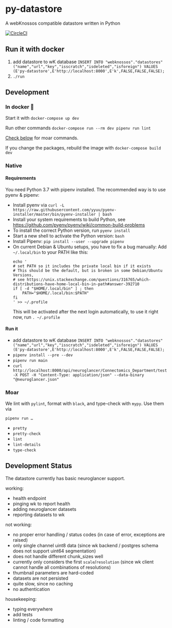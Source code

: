 # py-datastore
A webKnossos compatible datastore written in Python

[![CircleCI](https://circleci.com/gh/scalableminds/py-datastore.svg?style=svg&circle-token=1d7b55b40a5733c7563033064cee0ed0beef36b6)](https://circleci.com/gh/scalableminds/py-datastore)

## Run it with docker

1. add datastore to wK database `INSERT INTO "webknossos"."datastores"("name","url","key","isscratch","isdeleted","isforeign") VALUES (E'py-datastore',E'http://localhost:8000',E'k',FALSE,FALSE,FALSE);`
2. `./run`

## Development
### In docker :whale:

Start it with `docker-compose up dev`

Run other commands `docker-compose run --rm dev pipenv run lint`

[Check below](#moar) for moar commands.

If you change the packages, rebuild the image with `docker-compose build dev`

### Native
#### Requirements

You need Python 3.7 with pipenv installed. The recommended way is to use pyenv & pipenv:

* Install pyenv via
  `curl -L https://raw.githubusercontent.com/yyuu/pyenv-installer/master/bin/pyenv-installer | bash`
* Install your system requirements to build Python, see
  https://github.com/pyenv/pyenv/wiki/common-build-problems
* To install the correct Python version, run
  `pyenv install`
* Start a new shell to activate the Python version:
  `bash`
* Install Pipenv:
  `pip install --user --upgrade pipenv`
* On current Debian & Ubuntu setups, you have to fix a bug manually:
  Add `~/.local/bin` to your PATH like this:
  ```
  echo '
  # set PATH so it includes the private local bin if it exists
  # This should be the default, but is broken in some Debian/Ubuntu Versions,
  # see https://unix.stackexchange.com/questions/316765/which-distributions-have-home-local-bin-in-path#answer-392710
  if [ -d "$HOME/.local/bin" ] ; then
      PATH="$HOME/.local/bin:$PATH"
  fi
  ' >> ~/.profile
  ```
  This will be activated after the next login automatically, to use it right now, run
  `. ~/.profile`

#### Run it

*  add datastore to wK database `INSERT INTO "webknossos"."datastores"("name","url","key","isscratch","isdeleted","isforeign") VALUES (E'py-datastore',E'http://localhost:8000',E'k',FALSE,FALSE,FALSE);`
* `pipenv install --pre --dev`
* `pipenv run main`
* `curl http://localhost:8000/api/neuroglancer/Connectomics_Department/test -X POST -H "Content-Type: application/json" --data-binary "@neuroglancer.json"`

### Moar

We lint with `pylint`, format with `black`, and type-check with `mypy`. Use them via

`pipenv run …`
* `pretty`
* `pretty-check`
* `lint`
* `lint-details`
* `type-check`


## Development Status

The datastore currently has basic neuroglancer support.

working:
* health endpoint
* pinging wk to report health
* adding neuroglancer datasets
* reporting datasets to wk

not working:
* no proper error handling / status codes (in case of error, exceptions are raised)
* only single channel uint8 data (since wk backend / postgres schema does not support uint64 segmentation)
* does not handle different chunk_sizes well
* currently only considers the first `scale`/`resolution` (since wk client cannot handle all combinations of resolutions)
* thumbnail parameters are hard-coded
* datasets are not persisted
* quite slow, since no caching
* no authentication

housekeeping:
* typing everywhere
* add tests
* linting / code formatting
